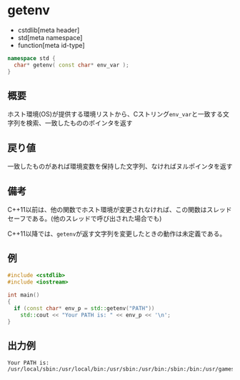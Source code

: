 # getenv
* cstdlib[meta header]
* std[meta namespace]
* function[meta id-type]

```cpp
namespace std {
  char* getenv( const char* env_var );
}
```

## 概要

ホスト環境(OS)が提供する環境リストから、Cストリング`env_var`と一致する文字列を検索、一致したもののポインタを返す

## 戻り値

一致したものがあれば環境変数を保持した文字列、なければヌルポインタを返す

## 備考

C++11以前は、他の関数でホスト環境が変更されなければ、この関数はスレッドセーフである。(他のスレッドで呼び出された場合でも)

C++11以降では、`getenv`が返す文字列を変更したときの動作は未定義である。

## 例
```cpp example
#include <cstdlib>
#include <iostream>
 
int main()
{
  if (const char* env_p = std::getenv("PATH"))
    std::cout << "Your PATH is: " << env_p << '\n';
}
```

## 出力例
```
Your PATH is: /usr/local/sbin:/usr/local/bin:/usr/sbin:/usr/bin:/sbin:/bin:/usr/games
```
